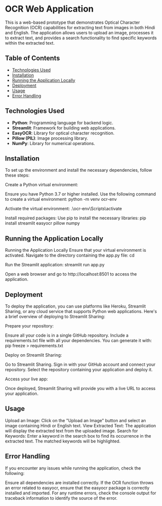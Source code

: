 # OCR Web Application

This is a web-based prototype that demonstrates Optical Character Recognition (OCR) capabilities for extracting text from images in both Hindi and English. The application allows users to upload an image, processes it to extract text, and provides a search functionality to find specific keywords within the extracted text.

## Table of Contents
- [Technologies Used](#technologies-used)
- [Installation](#installation)
- [Running the Application Locally](#running-the-application-locally)
- [Deployment](#deployment)
- [Usage](#usage)
- [Error Handling](#error-handling)

## Technologies Used
- **Python**: Programming language for backend logic.
- **Streamlit**: Framework for building web applications.
- **EasyOCR**: Library for optical character recognition.
- **Pillow (PIL)**: Image processing library.
- **NumPy**: Library for numerical operations.

## Installation

To set up the environment and install the necessary dependencies, follow these steps:

Create a Python virtual environment:

Ensure you have Python 3.7 or higher installed.
Use the following command to create a virtual environment:
python -m venv ocr-env

Activate the virtual environment:
.\ocr-env\Scripts\activate

Install required packages: Use pip to install the necessary libraries:
pip install streamlit easyocr pillow numpy

## Running the Application Locally

Running the Application Locally
Ensure that your virtual environment is activated.
Navigate to the directory containing the app.py file:
cd <path-to-your-app>

Run the Streamlit application:
streamlit run app.py

Open a web browser and go to http://localhost:8501 to access the application.

## Deployment

To deploy the application, you can use platforms like Heroku, Streamlit Sharing, or any cloud service that supports Python web applications. Here's a brief overview of deploying to Streamlit Sharing:

Prepare your repository:

Ensure all your code is in a single GitHub repository.
Include a requirements.txt file with all your dependencies. You can generate it with:
pip freeze > requirements.txt

Deploy on Streamlit Sharing:

Go to Streamlit Sharing.
Sign in with your GitHub account and connect your repository.
Select the repository containing your application and deploy it.

Access your live app:

Once deployed, Streamlit Sharing will provide you with a live URL to access your application.

## Usage

Upload an Image: Click on the "Upload an Image" button and select an image containing Hindi or English text.
View Extracted Text: The application will display the extracted text from the uploaded image.
Search for Keywords: Enter a keyword in the search box to find its occurrence in the extracted text. The matched keywords will be highlighted.

## Error Handling
If you encounter any issues while running the application, check the following:

Ensure all dependencies are installed correctly.
If the OCR function throws an error related to easyocr, ensure that the easyocr package is correctly installed and imported.
For any runtime errors, check the console output for traceback information to identify the source of the error.

